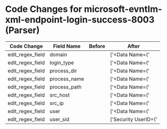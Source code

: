 # Code Changes for microsoft-evntlm-xml-endpoint-login-success-8003 (Parser)

| Code Change | Field Name | Before | After |
|-------------|------------|--------|-------|
| edit_regex_field | domain |  | ['<Data Name=(\'|")DomainName(\'|")>({domain}[^<]+)<'] |
| edit_regex_field | login_type |  | ['<Data Name=(\'|")LogonType(\'|")>({login_type}\d+)<\/Data>'] |
| edit_regex_field | process_dir |  | ['<Data Name=(\'|")ProcessName(\'|")>({process_path}({process_dir}[^<\/]+?)\\+({process_name}[^<\\]+))<'] |
| edit_regex_field | process_name |  | ['<Data Name=(\'|")ProcessName(\'|")>({process_path}({process_dir}[^<\/]+?)\\+({process_name}[^<\\]+))<'] |
| edit_regex_field | process_path |  | ['<Data Name=(\'|")ProcessName(\'|")>({process_path}({process_dir}[^<\/]+?)\\+({process_name}[^<\\]+))<'] |
| edit_regex_field | src_host |  | ['<Data Name=(\'|")Workstation(\'|")>(({src_ip}((([0-9a-fA-F.]{0,4}):{1,2}){1,7}([0-9a-fA-F]){0,4})|(((25[0-5]|(2[0-4]|1\d|[0-9]|)\d)\.?\b){4}))|(?:(?!NULL)(Unknown|({src_host}[^\s.]+))(\.[^\s]+)?))<\/Data>'] |
| edit_regex_field | src_ip |  | ['<Data Name=(\'|")Workstation(\'|")>(({src_ip}((([0-9a-fA-F.]{0,4}):{1,2}){1,7}([0-9a-fA-F]){0,4})|(((25[0-5]|(2[0-4]|1\d|[0-9]|)\d)\.?\b){4}))|(?:(?!NULL)(Unknown|({src_host}[^\s.]+))(\.[^\s]+)?))<\/Data>'] |
| edit_regex_field | user |  | ['<EventData><Data Name=(\'|")UserName(\'|")>({user}[\w\.\-\!\#\^\~]{1,40}\$?)<\/Data>'] |
| edit_regex_field | user_sid |  | ['Security UserID=(\'|")({user_sid}[^\'\/>"]+)'] |